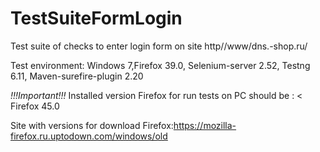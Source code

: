 # TestSuiteFormLogin

Test suite of checks to enter login form on  site http//www/dns.-shop.ru/

Test environment:
Windows 7,Firefox 39.0, Selenium-server 2.52, Testng 6.11, Maven-surefire-plugin 2.20

*!!!Important!!!* Installed version Firefox for run tests on PC should be : < Firefox 45.0

Site with versions for download Firefox:https://mozilla-firefox.ru.uptodown.com/windows/old
